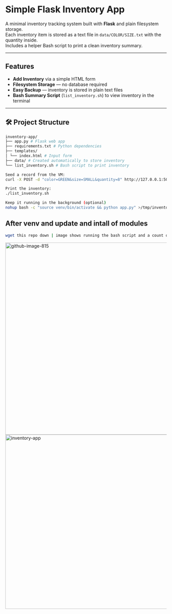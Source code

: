 # Simple Flask Inventory App

A minimal inventory tracking system built with **Flask** and plain filesystem storage.  
Each inventory item is stored as a text file in `data/COLOR/SIZE.txt` with the quantity inside.  
Includes a helper Bash script to print a clean inventory summary.

---

## Features
- **Add Inventory** via a simple HTML form
- **Filesystem Storage** — no database required
- **Easy Backup** — inventory is stored in plain text files
- **Bash Summary Script** (`list_inventory.sh`) to view inventory in the terminal

---

## 🛠 Project Structure

```Bash
inventory-app/
├── app.py # Flask web app
├── requirements.txt # Python dependencies
├── templates/
│ └── index.html # Input form
├── data/ # Created automatically to store inventory
└── list_inventory.sh # Bash script to print inventory
```

```Bash
Seed a record from the VM:
curl -X POST -d "color=GREEN&size=SMALL&quantity=8" http://127.0.0.1:5000
```

```Bash
Print the inventory:
./list_inventory.sh
```


```Bash
Keep it running in the background (optional)
nohup bash -c "source venv/bin/activate && python app.py" >/tmp/inventory.log 2>&1 &
```

## After venv and update and intall of modules

```Bash
wget this repo down | image shows running the bash script and a count of 8 small green shirts.
```

<img width="754" height="598" alt="github-image-815" src="https://github.com/user-attachments/assets/3d72e3ed-90f9-4b9e-9b48-abe320e5761c" />







<img width="1920" height="543" alt="inventory-app" src="https://github.com/user-attachments/assets/a2f618d5-be8d-4216-9f7a-458836414047" />
